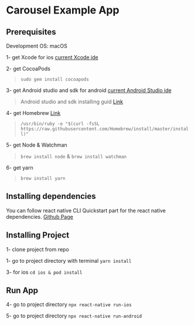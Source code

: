 # Carousel Example App


## Prerequisites

Development OS: macOS

1- get Xcode for ios [current Xcode ide](https://apps.apple.com/tr/app/xcode/id497799835?mt=12)

2- get CocoaPods 
> `sudo gem install cocoapods`

3- get Android studio and sdk for android [current Android Studio ide](https://developer.android.com/studio)
> Android studio and sdk installing guid [Link](https://developer.android.com/studio/install)

4- get Homebrew [Link](https://brew.sh/)
> `/usr/bin/ruby -e "$(curl -fsSL https://raw.githubusercontent.com/Homebrew/install/master/install)"`

5- get Node & Watchman
> `brew install node` & `brew install watchman`

6- get yarn
> `brew install yarn`

## Installing dependencies

You can follow react native CLI Quickstart part for the react native dependencies. [Github Page](https://facebook.github.io/react-native/docs/getting-started)

## Installing Project

1- clone project from repo

1- go to project directory with terminal `yarn install`

3- for ios `cd ios & pod install`

## Run App

4- go to project directory  `npx react-native run-ios`

5- go to project directory  `npx react-native run-android`